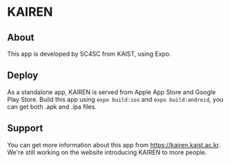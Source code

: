 # KAIREN
## About
This app is developed by SC4SC from KAIST, using Expo.

## Deploy
As a standalone app, KAIREN is served from Apple App Store and Google Play Store. Build this app using ```expo build:ios``` and `expo build:android`, you can get both .apk and .ipa files.

## Support
You can get more information about this app from <https://kairen.kaist.ac.kr>. We're still working on the website introducing KAIREN to more people.
